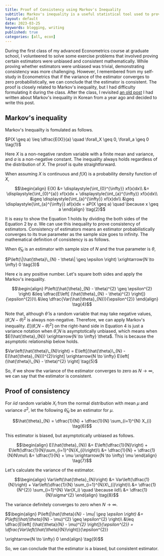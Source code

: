 ```yaml
---
title: Proof of Consistency using Markov's Inequality
subtitle: Markov's inequality is a useful statistical tool used to prove the consistency of an estimator. I discuss the proof of Markov's inequality and demonstrate its use in proving the consistency of an example estimator.
layout: default
date: 2023-03-25
keywords: blogging, writing
published: true
categories: [all, econ]
---
```


During the first class of my advanced Econometrics course at graduate school, I volunteered to solve some exercise problems that involved proving certain estimators were unbiased and consistent mathematically. While proving whether estimators were unbiased was trivial, demonstrating consistency was more challenging. However, I remembered from my self-study in Econometrics that if the variance of the estimator converges to zero probabilistically, we can conclude that the estimator is consistent. The proof is closely related to Markov's inequality, but I had difficulty formulating it during the class. After the class, I revisited [an old post]((https://blog.naver.com/boadoboado11/222684138583)) I had written about Markov's inequality in Korean from a year ago and decided to write this post.

## Markov's inequality
Markov's Inequailty is fomulated as follows.

$P(X \geq a) \leq \dfrac{E(X)}{a} \quad \forall_X \geq 0, \forall_a \geq 0 \tag{1}$

Here $X$ is a non-negative random variable with a finite mean and variance, and $a$ is a non-negative constant. The inequality always holds regardless of the distribution of $X$. The proof is quite straightforward.

When assuming $X$ is continuous and $f(X)$ is a probability density function of $X$,

$$\begin{align}
E(X)
&= \displaystyle{\int_{0}^{\infty}} xf(x)dx\\
&= \displaystyle{\int_{0}^{a}} xf(x)dx + \displaystyle{\int_{a}^{\infty}} xf(x)dx\\
&\geq \displaystyle{\int_{a}^{\infty}} xf(x)dx\\
&\geq \displaystyle{\int_{a}^{\infty}} af(x)dx = aP(X \geq a) \quad \because x \geq a
\end{align} \tag{2}$$

It is easy to show the Equation $1$ holds by dividing the both sides of the Equation $2$ by $a$. We can use this inequality to prove consistency of estimators. Consistency of estimators means an estimator probabilistically converges to its true parameter as the sample size goes to infinity. The mathematical definition of consistency is as follows.

When $\hat{\theta}_{N}$ is an estimator with sample size of $N$ and the true parameter is $\theta$,

$P\left(\|\hat{\theta}\_{N} - \theta\| \geq \epsilon \right) \xrightarrow{N \to \infty} 0 \tag{3}$

Here $\epsilon$ is any positive number. Let's square both sides and apply the Markov's inequality.

$$\begin{align}
P\left((\hat{\theta}_{N} - \theta)^{2} \geq \epsilon^{2} \right) 
&\leq \dfrac{E\left[ (\hat{\theta}_{N} - \theta)^{2} \right]}{\epsilon^{2}}\\
&\leq \dfrac{Var(\hat{\theta}_{N})}{\epsilon^{2}}
\end{align} \tag{4}$$

Note that, although $\hat{\theta}$ is a random variable that may take negative values, $(\hat{\theta}\_{N} - \theta)^{2}$ is always non-negative. Therefore, we can apply Markov's inequality. $E\left[ (\hat{\theta}\_{N} - \theta)^{2} \right]$ on the right-hand side in Equation $4$ is just a variance notation when $\hat{\theta}\_{N}$ is asymptotically unbiased, which means when $E(\hat{\theta}_{N}) \xrightarrow{N \to \infty} \theta$. This is because the asymptotic relationship below holds.

$Var\left(\hat{\theta}\_{N}\right) = E\left[(\hat{\theta}\_{N} - E(\hat{\theta}_{N}))^{2}\right] \xrightarrow{N \to \infty} E\left[ (\hat{\theta}\_{N} - \theta)^{2} \right] \tag{5}$

So, if we show the variance of the estimator converges to zero as $N \to \infty$, we can say that the estimator is consistent.


## Proof of consistency
For $iid$ random variable $X_{i}$ from the normal distribution with mean $\mu$ and variance $\sigma^{2}$, let the following $\hat{\theta}_{N}$ be an estimator for $\mu$.

$$\hat{\theta}_{N} = \dfrac{1}{N} + \dfrac{1}{N} \sum_{i=1}^{N} X_{i} \tag{6}$$

This estimator is biased, but asymptotically unbiased as follows.

$$\begin{align}
E(\hat{\theta}_{N})
&= E\left(\dfrac{1}{N}\right) + E\left(\dfrac{1}{N}\sum_{i=1}^{N}X_{i}\right)\\
&= \dfrac{1}{N} + \dfrac{1}{N}N\mu\\
&= \dfrac{1}{N} + \mu \xrightarrow{N \to \infty} \mu
\end{align} \tag{7}$$

Let's calculate the variance of the estimator.

$$\begin{align}
Var\left(\hat{\theta}_{N}\right) 
&= Var\left(\dfrac{1}{N}\right) + Var\left(\dfrac{1}{N} \sum_{i=1}^{N}X\_{i}\right)\\
&= \dfrac{1}{N^{2}} \sum_{i=1}^{N} Var(X_i) \quad \because iid\\
&= \dfrac{1}{N}\sigma^{2}
\end{align} \tag{8}$$

The variance definitely converges to zero when $N \to \infty$. 

$$\begin{align}
P\left(|\hat{\theta}_{N} - \mu| \geq \epsilon \right) 
&= P\left((\hat{\theta}_{N} - \mu)^{2} \geq \epsilon^{2} \right)\\
&\leq \dfrac{E\left[ (\hat{\theta}_{N} - \mu)^{2} \right]}{\epsilon^{2}} = \dfrac{Var\left(\hat{\theta}_{N}\right)}{\epsilon^{2}}

\xrightarrow{N \to \infty} 0 
\end{align} \tag{9}$$

So, we can conclude that the estimator is a biased, but consistent estimator.